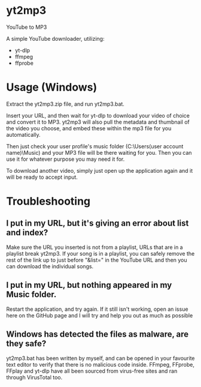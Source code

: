 # yt2mp3
YouTube to MP3

A simple YouTube downloader, utilizing: 

- yt-dlp
- ffmpeg
- ffprobe

<h1>Usage (Windows)</h1>

Extract the yt2mp3.zip file, and run yt2mp3.bat.

Insert your URL, and then wait for yt-dlp to download your video of choice and convert it to MP3. yt2mp3 will also pull the metadata and thumbnail of the video you choose, and embed these within the mp3 file for you automatically.

Then just check your user profile's music folder (C:\Users\(user account name)\Music) and your MP3 file will be there waiting for you. Then you can use it for whatever purpose you may need it for.

To download another video, simply just open up the application again and it will be ready to accept input.

<h1>Troubleshooting</h1>

<h2>I put in my URL, but it's giving an error about list and index?</h2>
Make sure the URL you inserted is not from a playlist, URLs that are in a playlist break yt2mp3. If your song is in a playlist, you can safely remove the rest of the link up to just before "&list=" in the YouTube URL and then you can download the individual songs.

<h2>I put in my URL, but nothing appeared in my Music folder.</h2>
Restart the application, and try again. If it still isn't working, open an issue here on the GitHub page and I will try and help you out as much as possible

<h2>Windows has detected the files as malware, are they safe?</h2>
yt2mp3.bat has been written by myself, and can be opened in your favourite text editor to verify that there is no malicious code inside. FFmpeg, FFprobe, FFplay and yt-dlp have all been sourced from virus-free sites and ran through VirusTotal too.
